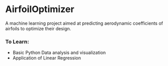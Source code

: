 # AirfoilOptimizer

A machine learning project aimed at predicting aerodynamic coefficients of airfoils to optimize their design.

### To Learn:
- Basic Python Data analysis and visualization
- Application of Linear Regression 

